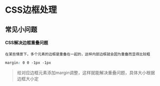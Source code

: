 # CSS边框处理

## 常见小问题

#### CSS解决边框重叠问题

	在某些情景下，多个元素的边框是重叠在一起的，这样内部边框就会因为重叠而显得比较粗

```css
margin: 0 0 -1px -1px
```

> 给对应边框元素添加margin调整，这样就能解决重叠问题，具体大小根据边框大小定

